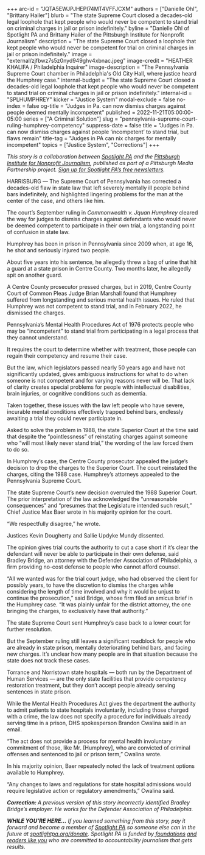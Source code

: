 +++
arc-id = "JQTA5EWJPJHEPI74MT4VFFJCXM"
authors = ["Danielle Ohl", "Brittany Hailer"]
blurb = "The state Supreme Court closed a decades-old legal loophole that kept people who would never be competent to stand trial on criminal charges in jail or prison indefinitely."
byline = "Danielle Ohl of Spotlight PA and Brittany Hailer of the Pittsburgh Institute for Nonprofit Journalism"
description = "The state Supreme Court closed a loophole that kept people who would never be competent for trial on criminal charges in jail or prison indefinitely."
image = "external/zjfbwz7s5z0nyd949ghv4xbnac.jpeg"
image-credit = "HEATHER KHALIFA / Philadelphia Inquirer"
image-description = "The Pennsylvania Supreme Court chamber in Philadelphia's Old City Hall, where justice heard the Humphrey case."
internal-budget = "The state Supreme Court closed a decades-old legal loophole that kept people who would never be competent to stand trial on criminal charges in jail or prison indefinitely."
internal-id = "SPLHUMPHREY"
kicker = "Justice System"
modal-exclude = false
no-index = false
og-title = "Judges in Pa. can now dismiss charges against people deemed mentally incompetent"
published = 2022-11-21T05:00:00-05:00
series = ["A Criminal Solution"]
slug = "pennsylvania-supreme-court-ruling-humphrey-competency"
suppress-date = false
title = "Judges in Pa. can now dismiss charges against people ‘incompetent’ to stand trial, but flaws remain"
title-tag = "Judges in PA can nix charges for mentally incompetent"
topics = ["Justice System", "Corrections"]
+++

<i>This story is a collaboration between </i><a href="https://www.spotlightpa.org/" target="_blank"><i>Spotlight PA</i></a><i> and the </i><a href="https://pinjnews.org/" target="_blank"><i>Pittsburgh Institute for Nonprofit Journalism</i></a><i>, published as part of a Pittsburgh Media Partnership project. </i><a href="https://www.spotlightpa.org/newsletters"><i>Sign up for Spotlight PA’s free newsletters</i></a><i>.</i>

HARRISBURG — The Supreme Court of Pennsylvania has corrected a decades-old flaw in state law that left severely mentally ill people behind bars indefinitely, and highlighted lingering problems for the man at the center of the case, and others like him.

The court’s September ruling in <i>Commonwealth v. Jquan Humphrey</i> cleared the way for judges to dismiss charges against defendants who would never be deemed competent to participate in their own trial, a longstanding point of confusion in state law.

Humphrey has been in prison in Pennsylvania since 2009 when, at age 16, he shot and seriously injured two people.

<script src="https://www.spotlightpa.org/embed.js" async></script><div data-spl-embed-version="1" data-spl-src="https://www.spotlightpa.org/embeds/newsletter/"></div>

About five years into his sentence, he allegedly threw a bag of urine that hit a guard at a state prison in Centre County. Two months later, he allegedly spit on another guard.

A Centre County prosecutor pressed charges, but in 2019, Centre County Court of Common Pleas Judge Brian Marshall found that Humphrey suffered from longstanding and serious mental health issues. He ruled that Humphrey was not competent to stand trial, and in February 2022, he dismissed the charges.

Pennsylvania’s Mental Health Procedures Act of 1976 protects people who may be “incompetent” to stand trial from participating in a legal process that they cannot understand.

It requires the court to determine whether with treatment, those people can regain their competency and resume their case.

But the law, which legislators passed nearly 50 years ago and have not significantly updated, gives ambiguous instructions for what to do when someone is not competent and for varying reasons never will be. That lack of clarity creates special problems for people with intellectual disabilities, brain injuries, or cognitive conditions such as dementia.

Taken together, these issues with the law left people who have severe, incurable mental conditions effectively trapped behind bars, endlessly awaiting a trial they could never participate in.

<script src="https://www.spotlightpa.org/embed.js" async></script><div data-spl-embed-version="1" data-spl-src="https://www.spotlightpa.org/embeds/tips/?tip_text=Do%20you%20have%20a%20tip%20about%20mental%20health%20resources%20in%20the%20jails%20or%20justice%20system%3F%20We%20want%20to%20hear%20from%20you."></div>

Asked to solve the problem in 1988, the state Superior Court at the time said that despite the “pointlessness” of reinstating charges against someone who “will most likely never stand trial,” the wording of the law forced them to do so.

In Humphrey’s case, the Centre County prosecutor appealed the judge’s decision to drop the charges to the Superior Court. The court reinstated the charges, citing the 1988 case. Humphrey’s attorneys appealed to the Pennsylvania Supreme Court.

The state Supreme Court’s new decision overruled the 1988 Superior Court. The prior interpretation of the law acknowledged the “unreasonable consequences” and “presumes that the Legislature intended such result,” Chief Justice Max Baer wrote in his majority opinion for the court.

“We respectfully disagree,” he wrote.

Justices Kevin Dougherty and Sallie Updyke Mundy dissented.

The opinion gives trial courts the authority to cut a case short if it’s clear the defendant will never be able to participate in their own defense, said Bradley Bridge, an attorney with the Defender Association of Philadelphia, a firm providing no-cost defense to people who cannot afford counsel.

“All we wanted was for the trial court judge, who had observed the client for possibly years, to have the discretion to dismiss the charges while considering the length of time involved and why it would be unjust to continue the prosecution,” said Bridge, whose firm filed an amicus brief in the Humphrey case. “It was plainly unfair for the district attorney, the one bringing the charges, to exclusively have that authority.”

<script src="https://www.spotlightpa.org/embed.js" async></script><div data-spl-embed-version="1" data-spl-src="https://www.spotlightpa.org/embeds/donate/?eyebrow_text=SUPPORT%20SPOTLIGHT%20PA&cta_text=YES%2C%20I%20WANT%20TO%20CONTRIBUTE&teaser_text=The%20future%20of%20Spotlight%20PA%20depends%20on%20your%20support.%20Make%20a%20tax-deductible%20gift%20now%20to%20ensure%20this%20vital%20journalism%20can%20continue%20in%202023.%20As%20a%20special%20bonus%2C%20%3Cb%3Eall%20gifts%20will%20be%20DOUBLED."></div>

The state Supreme Court sent Humphrey’s case back to a lower court for further resolution.

But the September ruling still leaves a significant roadblock for people who are already in state prison, mentally deteriorating behind bars, and facing new charges. It’s unclear how many people are in that situation because the state does not track these cases.

Torrance and Norristown state hospitals — both run by the Department of Human Services — are the only state facilities that provide competency restoration treatment, but they don’t accept people already serving sentences in state prison.

While the Mental Health Procedures Act gives the department the authority to admit patients to state hospitals involuntarily, including those charged with a crime, the law does not specify a procedure for individuals already serving time in a prison, DHS spokesperson Brandon Cwalina said in an email.

“The act does not provide a process for mental health involuntary commitment of those, like Mr. [Humphrey], who are convicted of criminal offenses and sentenced to jail or prison term,” Cwalina wrote.

In his majority opinion, Baer repeatedly noted the lack of treatment options available to Humphrey.

“Any changes to laws and regulations for state hospital admissions would require legislative action or regulatory amendments,” Cwalina said.

<i><b>Correction: </b></i><i>A previous version of this story incorrectly identified Bradley Bridge’s employer. He works for the Defender Association of Philadelphia.</i>

<i><b>WHILE YOU’RE HERE...</b></i><i> If you learned something from this story, pay it forward and become a member of </i><a href="https://www.spotlightpa.org/"><i>Spotlight PA</i></a><i> so someone else can in the future at </i><a href="https://www.spotlightpa.org/donate"><i>spotlightpa.org/donate</i></a><i>. Spotlight PA is funded by</i><a href="https://www.spotlightpa.org/support"><i> foundations</i></a><i> </i><a href="https://www.spotlightpa.org/support"><i>and readers like you</i></a><i> who are committed to accountability journalism that gets results.</i>
